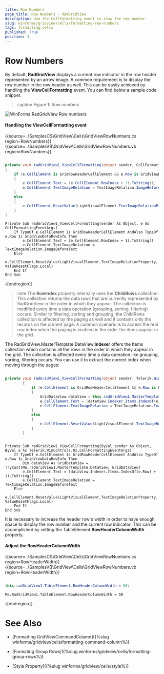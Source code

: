 ```yaml
---
title: Row Numbers
page_title: Row Numbers - RadGridView
description: Use the CellFormatting event to show the row number.
slug: winforms/gridview/cells/formatting-row-numbers
tags: formatting,cells
published: True
position: 3
---
```


# Row Numbers

By default, **RadGridView** displays a current row indicator in the row header represented by an arrow image. A common requirement is to display the row number in the row header as well. This can be easily achieved by handling the **ViewCellFormatting** event. You can find below a sample code snippet.

>caption Figure 1: Row numbers

![WinForms RadGridView Row numbers](images/gridview-cells-formatting-row-numbers001.png)

#### Handling the ViewCellFormatting event

{{source=..\SamplesCS\GridView\Cells\GridViewRowNumbers.cs region=RowNumbers}} 
{{source=..\SamplesVB\GridView\Cells\GridViewRowNumbers.vb region=RowNumbers}} 

````C#
    
private void radGridView1_ViewCellFormatting(object sender, CellFormattingEventArgs e)
{
    if (e.CellElement is GridRowHeaderCellElement && e.Row is GridViewDataRowInfo)
    {
        e.CellElement.Text = (e.CellElement.RowIndex + 1).ToString();
        e.CellElement.TextImageRelation = TextImageRelation.ImageBeforeText;
    }
    else
    { 
        e.CellElement.ResetValue(LightVisualElement.TextImageRelationProperty, ValueResetFlags.Local);
    }
}

````
````VB.NET
Private Sub radGridView1_ViewCellFormatting(sender As Object, e As CellFormattingEventArgs)
    If TypeOf e.CellElement Is GridRowHeaderCellElement AndAlso TypeOf e.Row Is GridViewDataRowInfo Then
        e.CellElement.Text = (e.CellElement.RowIndex + 1).ToString()
        e.CellElement.TextImageRelation = TextImageRelation.ImageBeforeText
    Else
        e.CellElement.ResetValue(LightVisualElement.TextImageRelationProperty, ValueResetFlags.Local)
    End If
End Sub

````

{{endregion}} 

>note The **RowIndex** property internally uses the **ChildRows** collection. This collection returns the data rows that are currently represented by RadGridView in the order in which they appear. The collection is modified every time a data operation (grouping, sorting, filtering) occurs. Similar to filtering, sorting and grouping, the ChildRows collection is affected by the paging as well and it contains only the records on the current page. A common scenario is to access the real row index when the paging is enabled in the order the items appear in the grid.

The RadGridView.MasterTemplate.DataView.**Indexer** offers the Items collection which contains all the rows in the order in which they appear in the grid. The collection is affected every time a data operation like grouping, sorting, filtering occurs. You can use it to extract the correct index when moving through the pages:

````C#
            
private void radGridView1_ViewCellFormatting(object sender, Telerik.WinControls.UI.CellFormattingEventArgs e)
        {
            if (e.CellElement is GridRowHeaderCellElement && e.Row is GridViewDataRowInfo)
            {
                GridDataView dataView = this.radGridView1.MasterTemplate.DataView as GridDataView;
                e.CellElement.Text = (dataView.Indexer.Items.IndexOf(e.Row) + 1).ToString();
                e.CellElement.TextImageRelation = TextImageRelation.ImageBeforeText;
            }
            else
            {
                e.CellElement.ResetValue(LightVisualElement.TextImageRelationProperty, ValueResetFlags.Local);
            }
        }

````
````VB.NET

Private Sub radGridView1_ViewCellFormatting(ByVal sender As Object, ByVal e As Telerik.WinControls.UI.CellFormattingEventArgs)
    If TypeOf e.CellElement Is GridRowHeaderCellElement AndAlso TypeOf e.Row Is GridViewDataRowInfo Then
        Dim dataView As GridDataView = TryCast(Me.radGridView1.MasterTemplate.DataView, GridDataView)
        e.CellElement.Text = (dataView.Indexer.Items.IndexOf(e.Row) + 1).ToString()
        e.CellElement.TextImageRelation = TextImageRelation.ImageBeforeText
    Else
        e.CellElement.ResetValue(LightVisualElement.TextImageRelationProperty, ValueResetFlags.Local)
    End If
End Sub

````

It is necessary to increase the header row's width in order to have enough space to display the row number and the current row indicator. This can be accomplished by setting the TableElement.**RowHeaderColumnWidth** property.

#### Adjust the RowHeaderColumnWidth

{{source=..\SamplesCS\GridView\Cells\GridViewRowNumbers.cs region=RowHeaderWidth}} 
{{source=..\SamplesVB\GridView\Cells\GridViewRowNumbers.vb region=RowHeaderWidth}} 

````C#
            
this.radGridView1.TableElement.RowHeaderColumnWidth = 50;

````
````VB.NET
Me.RadGridView1.TableElement.RowHeaderColumnWidth = 50

````

{{endregion}} 


# See Also
* [Formatting GridViewCommandColumn]({%slug winforms/gridview/cells/formatting-command-column%})

* [Formating Group Rows]({%slug winforms/gridview/cells/formatting-group-rows%})

* [Style Property]({%slug winforms/gridview/cells/style%})

